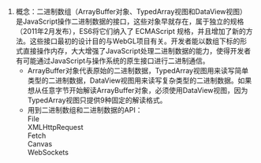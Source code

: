 1. 概念：二进制数组（ArrayBuffer对象、TypedArray视图和DataView视图）是JavaScript操作二进制数据的接口，这些对象早就存在，属于独立的规格（2011年2月发布），ES6将它们纳入了 ECMAScript 规格，并且增加了新的方法。这些接口最初的设计目的与WebGL项目有关。开发者能以数组下标的形式直接操作内存，大大增强了JavaScript处理二进制数据的能力，使得开发者有可能通过JavaScript与操作系统的原生接口进行二进制通信。  
    * ArrayBuffer对象代表原始的二进制数据，TypedArray视图用来读写简单类型的二进制数据，DataView视图用来读写复杂类型的二进制数据。如果想从任意字节开始解读ArrayBuffer对象，必须使用DataView视图，因为TypedArray视图只提供9种固定的解读格式。  
    * 用到二进制数组和二进制数据的API：  
            File  
            XMLHttpRequest  
            Fetch  
            Canvas  
            WebSockets  
